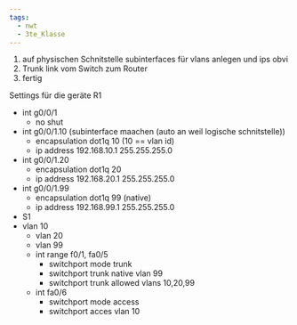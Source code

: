```yaml
---
tags:
  - nwt
  - 3te_Klasse
---
```

1. auf physischen Schnitstelle subinterfaces für vlans anlegen und ips obvi
2. Trunk link vom Switch zum Router
3. fertig

Settings für die geräte 
R1
- int g0/0/1
	- no shut
- int g0/0/1.10 (subinterface maachen (auto an weil logische schnitstelle))
	- encapsulation dot1q 10 (10 == vlan id)
	- ip address 192.168.10.1 255.255.255.0
- int g0/0/1.20 
	- encapsulation dot1q 20
	- ip address 192.168.20.1 255.255.255.0
- int g0/0/1.99 
	- encapsulation dot1q 99 (native)
	- ip address 192.168.99.1 255.255.255.0
- S1
- vlan 10 
	- vlan 20
	- vlan 99
	- int range f0/1, fa0/5
		- switchport mode trunk 
		- switchport trunk native vlan 99
		- switchport trunk allowed vlans 10,20,99
	- int fa0/6
		- switchport mode access 
		- switchport acces vlan 10
